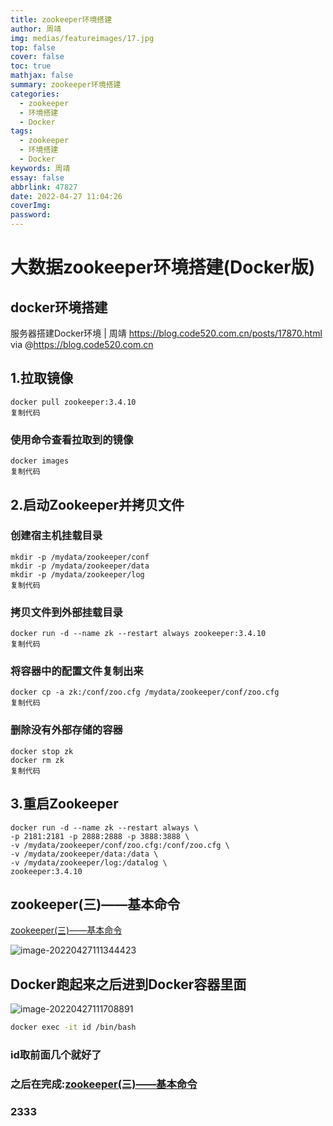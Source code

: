 ```yaml
---
title: zookeeper环境搭建
author: 周靖
img: medias/featureimages/17.jpg
top: false
cover: false
toc: true
mathjax: false
summary: zookeeper环境搭建
categories:
  - zookeeper
  - 环境搭建
  - Docker
tags:
  - zookeeper
  - 环境搭建
  - Docker
keywords: 周靖
essay: false
abbrlink: 47827
date: 2022-04-27 11:04:26
coverImg:
password:
---
```


# 大数据zookeeper环境搭建(Docker版)

## docker环境搭建

服务器搭建Docker环境 | 周靖 https://blog.code520.com.cn/posts/17870.html via @https://blog.code520.com.cn 

## 1.拉取镜像

```
docker pull zookeeper:3.4.10
复制代码
```

### 使用命令查看拉取到的镜像

```
docker images
复制代码
```

## 2.启动Zookeeper并拷贝文件

### 创建宿主机挂载目录

```
mkdir -p /mydata/zookeeper/conf
mkdir -p /mydata/zookeeper/data
mkdir -p /mydata/zookeeper/log
复制代码
```

### 拷贝文件到外部挂载目录

```
docker run -d --name zk --restart always zookeeper:3.4.10
复制代码
```

### 将容器中的配置文件复制出来

```
docker cp -a zk:/conf/zoo.cfg /mydata/zookeeper/conf/zoo.cfg
复制代码
```

### 删除没有外部存储的容器

```
docker stop zk
docker rm zk
复制代码
```

## 3.重启Zookeeper

```
docker run -d --name zk --restart always \
-p 2181:2181 -p 2888:2888 -p 3888:3888 \
-v /mydata/zookeeper/conf/zoo.cfg:/conf/zoo.cfg \
-v /mydata/zookeeper/data:/data \
-v /mydata/zookeeper/log:/datalog \
zookeeper:3.4.10
```

## zookeeper(三)——基本命令

[zookeeper(三)——基本命令](https://zhuanlan.zhihu.com/p/101559380)

![image-20220427111344423](https://qiniuyun.code520.com.cn/images/image-20220427111344423.png)

## Docker跑起来之后进到Docker容器里面

![image-20220427111708891](https://qiniuyun.code520.com.cn/images/image-20220427111708891.png)

```bash
docker exec -it id /bin/bash
```

### id取前面几个就好了

### 之后在完成:[zookeeper(三)——基本命令](https://zhuanlan.zhihu.com/p/101559380)

### 2333

